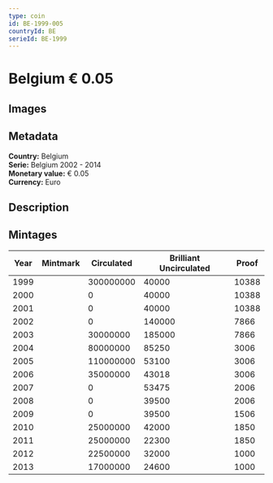 ```yaml
---
type: coin
id: BE-1999-005
countryId: BE
serieId: BE-1999
---
```


# Belgium € 0.05

## Images


## Metadata

**Country:** Belgium\
**Serie:** Belgium 2002 - 2014\
**Monetary value:** € 0.05\
**Currency:** Euro

## Description


## Mintages
| Year | Mintmark | Circulated | Brilliant Uncirculated | Proof |
| ---- | -------- | ---------- | ---------------------- | ----- |
| 1999 |  | 300000000| 40000 | 10388 |
| 2000 |  | 0| 40000 | 10388 |
| 2001 |  | 0| 40000 | 10388 |
| 2002 |  | 0| 140000 | 7866 |
| 2003 |  | 30000000| 185000 | 7866 |
| 2004 |  | 80000000| 85250 | 3006 |
| 2005 |  | 110000000| 53100 | 3006 |
| 2006 |  | 35000000| 43018 | 3006 |
| 2007 |  | 0| 53475 | 2006 |
| 2008 |  | 0| 39500 | 2006 |
| 2009 |  | 0| 39500 | 1506 |
| 2010 |  | 25000000| 42000 | 1850 |
| 2011 |  | 25000000| 22300 | 1850 |
| 2012 |  | 22500000| 32000 | 1000 |
| 2013 |  | 17000000| 24600 | 1000 |
